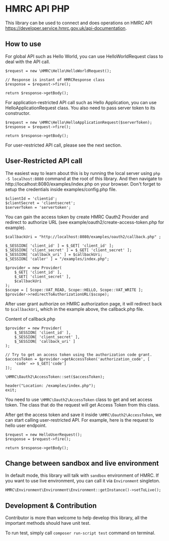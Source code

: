 # HMRC API PHP
This library can be used to connect and does operations on HMRC API https://developer.service.hmrc.gov.uk/api-documentation.

## How to use
For global API such as Hello World, you can use HelloWorldRequest class to deal with the API call.

```
$request = new \HMRC\Hello\HelloWorldRequest();

// Response is instant of HMRCResponse class
$response = $request->fire();

return $response->getBody();
```

For application-restricted API call such as Hello Application, you can use HelloApplicationRequest class. You also need to pass server token to its constructor.

```
$request = new \HMRC\Hello\HelloApplicationRequest($serverToken);
$response = $request->fire();

return $response->getBody();
```

For user-restricted API call, please see the next section.

## User-Restricted API call
The easiest way to learn about this is by running the local server using `php -S localhost:8080` command at the root of this library. And then navigate to http://localhost:8080/examples/index.php on your browser. Don't forget to setup the credentials inside examples/config.php file.
```
$clientId = 'clientid';
$clientSecret = 'clientsecret';
$serverToken = 'servertoken';
```
You can gain the access token by create HMRC Oauth2 Provider and redirect to authorize URL (see example/oauth2/create-access-token.php for example).

```
$callbackUri = "http://localhost:8080/examples/oauth2/callback.php" ;

$_SESSION[ 'client_id' ] = $_GET[ 'client_id' ];
$_SESSION[ 'client_secret' ] = $_GET[ 'client_secret' ];
$_SESSION[ 'callback_uri' ] = $callbackUri;
$_SESSION[ 'caller' ] = "/examples/index.php";

$provider = new Provider(
    $_GET[ 'client_id' ],
    $_GET[ 'client_secret' ],
    $callbackUri
);
$scope = [ Scope::VAT_READ, Scope::HELLO, Scope::VAT_WRITE ];
$provider->redirectToAuthorizationURL($scope);
```
After user grant authorize on HMRC authorization page, it will redirect back to `$callbackUri`, which in the example above, the callback.php file.

Content of callback.php
```
$provider = new Provider(
    $_SESSION[ 'client_id' ],
    $_SESSION[ 'client_secret' ],
    $_SESSION[ 'callback_uri' ]
);

// Try to get an access token using the authorization code grant.
$accessToken = $provider->getAccessToken('authorization_code', [
    'code' => $_GET['code']
]);

\HMRC\Oauth2\AccessToken::set($accessToken);

header("Location: /examples/index.php");
exit;
```
You need to use `\HMRC\Oauth2\AccessToken` class to get and set access token. The class that do the request will get Access Token from this class.

After get the access token and save it inside `\HMRC\Oauth2\AccessToken`, we can start calling user-restricted API. For example, here is the request to hello user endpoint.
```
$request = new HelloUserRequest();
$response = $request->fire();

return $response->getBody();
```
## Change between sandbox and live environment
In default mode, this library will talk with `sandbox` environment of HMRC. If you want to use live environment, you can call it via `Environment` singleton.
```
HMRC\Environment\Environment\Environment::getInstance()->setToLive();
```
## Development & Contribution
Contributor is more than welcome to help develop this library, all the important methods should have unit test.

To run test, simply call `composer run-script test` command on terminal.
